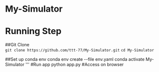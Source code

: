 # My-Simulator
# Running Step
##Git Clone  
    ```git clone https://github.com/ttt-77/My-Simulator.git```
    ```cd My-Simulator```
    
##Set up conda env
    conda env create --file env.yaml 
    conda activate My-Simulator '''
#Run app 
  python app.py 
#Access on browser 
